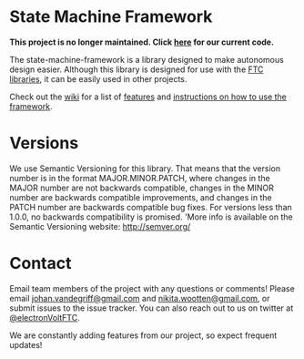 # State Machine Framework

**This project is no longer maintained. Click [here](https://github.com/FTC7393/ftc_app_7393) for our current code.**

The state-machine-framework is a library designed to make autonomous design easier. Although this library is designed for use with the  [FTC](http://www.firstinspires.org/robotics/ftc) [libraries](https://github.com/ftctechnh/ftc_app), it can be easily used in other projects.

Check out the [wiki](https://github.com/FTC7393/state-machine-framework/wiki) for a list of [features](https://github.com/FTC7393/state-machine-framework/wiki/Features) and [instructions on how to use the framework](https://github.com/FTC7393/state-machine-framework/wiki/Importing-Into-Your-Project).

# Versions
We use Semantic Versioning for this library. That means that the version number is in the format MAJOR.MINOR.PATCH, where changes in the MAJOR number are not backwards compatible, changes in the MINOR number are backwards compatible improvements, and changes in the PATCH number are backwards compatible bug fixes. For versions less than 1.0.0, no backwards compatibility is promised. 'More info is available on the Semantic Versioning website: http://semver.org/

# Contact
Email team members of the project with any questions or comments! Please email [johan.vandegriff@gmail.com](johan.vandegriff@gmail.com) and [nikita.wootten@gmail.com](nikita.wootten@gmail.com), or submit issues to the issue tracker. You can also reach out to us on twitter at [@electronVoltFTC](https://twitter.com/electronVoltFTC).

We are constantly adding features from our project, so expect frequent updates!
